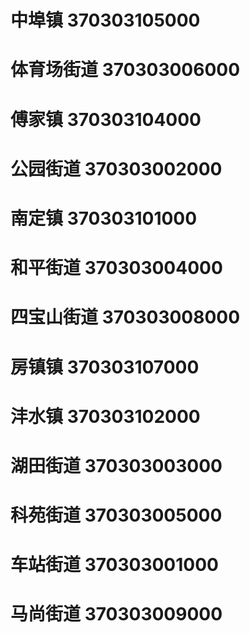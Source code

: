# 中埠镇 370303105000
# 体育场街道 370303006000
# 傅家镇 370303104000
# 公园街道 370303002000
# 南定镇 370303101000
# 和平街道 370303004000
# 四宝山街道 370303008000
# 房镇镇 370303107000
# 沣水镇 370303102000
# 湖田街道 370303003000
# 科苑街道 370303005000
# 车站街道 370303001000
# 马尚街道 370303009000
